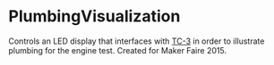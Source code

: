 # PlumbingVisualization
Controls an LED display that interfaces with [TC-3](https://github.com/LetsBuildRockets/TC-3) in order to illustrate plumbing for the engine test. Created for Maker Faire 2015.
